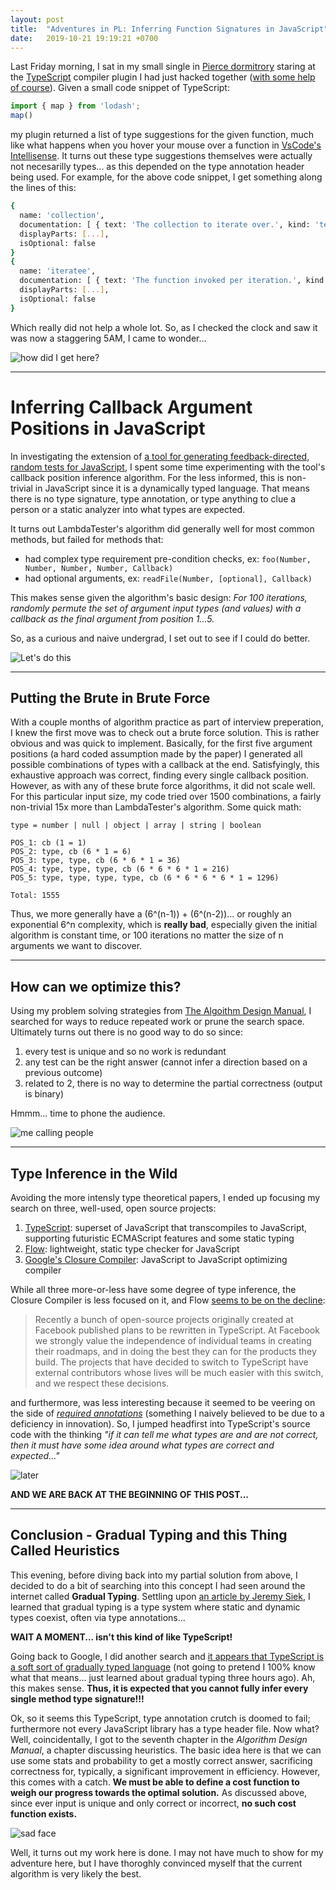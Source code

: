 ```yaml
---
layout: post
title:  "Adventures in PL: Inferring Function Signatures in JavaScript"
date:   2019-10-21 19:19:21 +0700
---
```



Last Friday morning, I sat in my small single in [Pierce dormitrory](https://www.colby.edu/visitors/location/pierce/) staring at the [TypeScript](https://www.typescriptlang.org/) compiler plugin I had just hacked together ([with some help of course](https://github.com/yunabe/tsapi-completions/blob/a8020c20d5d2235c2443f34688d30c56eb9d5aad/src/completions.spec.ts)). Given a small code snippet of TypeScript:

```typescript
import { map } from 'lodash';
map()
```

my plugin returned a list of type suggestions for the given function, much like what happens when you hover your mouse over a function in [VsCode's Intellisense](https://code.visualstudio.com/docs/editor/intellisense). It turns out these type suggestions themselves were actually not necesarilly types... as this depended on the type annotation header being used. For example, for the above code snippet, I get something along the lines of this:

```bash
{
  name: 'collection',
  documentation: [ { text: 'The collection to iterate over.', kind: 'text' } ],
  displayParts: [...],
  isOptional: false
}
{
  name: 'iteratee',
  documentation: [ { text: 'The function invoked per iteration.', kind: 'text' } ],
  displayParts: [...],
  isOptional: false
}
```

Which really did not help a whole lot. So, as I checked the clock and saw it was now a staggering 5AM, I came to wonder...

![how did I get here?](https://media.giphy.com/media/xT5LMK1iAmnCcOcOwU/giphy.gif)

***

# Inferring Callback Argument Positions in JavaScript

In investigating the extension of [a tool for generating feedback-directed, random tests for JavaScript](http://software-lab.org/publications/oopsla2018_LambdaTester.pdf), I spent some time experimenting with the tool's callback position inference algorithm. For the less informed, this is non-trivial in JavaScript since it is a dynamically typed language. That means there is no type signature, type annotation, or type anything to clue a person or a static analyzer into what types are expected.

It turns out LambdaTester's algorithm did generally well for most common methods, but failed for methods that:
* had complex type requirement pre-condition checks, ex: `foo(Number, Number, Number, Number, Callback)`
* had optional arguments, ex: `readFile(Number, [optional], Callback)`

This makes sense given the algorithm's basic design:
*For 100 iterations, randomly permute the set of argument input types (and values) with a callback as the final argument from position 1...5.*

So, as a curious and naive undergrad, I set out to see if I could do better.

![Let's do this](https://media.giphy.com/media/CjmvTCZf2U3p09Cn0h/giphy.gif)
***
## Putting the Brute in Brute Force

With a couple months of algorithm practice as part of interview preperation, I knew the first move was to check out a brute force solution. This is rather obvious and was quick to implement. Basically, for the first five argument positions (a hard coded assumption made by the paper) I generated all possible combinations of types with a callback at the end. Satisfyingly, this exhaustive approach was correct, finding every single callback position. However, as with any of these brute force algorithms, it did not scale well. For this particular input size, my code tried over 1500 combinations, a fairly non-trivial 15x more than LambdaTester's algorithm. Some quick math:
```
type = number | null | object | array | string | boolean

POS_1: cb (1 = 1)
POS_2: type, cb (6 * 1 = 6)
POS_3: type, type, cb (6 * 6 * 1 = 36)
POS_4: type, type, type, cb (6 * 6 * 6 * 1 = 216)
POS_5: type, type, type, type, cb (6 * 6 * 6 * 6 * 1 = 1296)

Total: 1555
```

Thus, we more generally have a (6^(n-1)) + (6^(n-2))... or roughly an exponential 6^n complexity, which is **really bad**, especially given the initial algorithm is constant time, or 100 iterations no matter the size of n arguments we want to discover. 
***
## How can we optimize this?

Using my problem solving strategies from [The Algoithm Design Manual](http://algorist.com/), I searched for ways to reduce repeated work or prune the search space. Ultimately turns out there is no good way to do so since:
1. every test is unique and so no work is redundant
2. any test can be the right answer (cannot infer a direction based on a previous outcome)
3. related to 2, there is no way to determine the partial correctness (output is binary)

Hmmm... time to phone the audience.

![me calling people](https://media.giphy.com/media/xUOrwiovjeOo1qQAY8/giphy.gif)
***
## Type Inference in the Wild

Avoiding the more intensly type theoretical papers, I ended up focusing my search on three, well-used, open source projects:
1. [TypeScript](https://www.typescriptlang.org/): superset of JavaScript that transcompiles to JavaScript, supporting futuristic ECMAScript features and some static typing
2. [Flow](https://flow.org/): lightweight, static type checker for JavaScript
3. [Google's Closure Compiler](https://developers.google.com/closure/compiler): JavaScript to JavaScript optimizing compiler

While all three more-or-less have some degree of type inference, the Closure Compiler is less focused on it, and Flow [seems to be on the decline](https://medium.com/flow-type/what-the-flow-team-has-been-up-to-54239c62004f):
> Recently a bunch of open-source projects originally created at Facebook published plans to be rewritten in TypeScript. At Facebook we strongly value the independence of individual teams in creating their roadmaps, and in doing the best they can for the products they build. The projects that have decided to switch to TypeScript have external contributors whose lives will be much easier with this switch, and we respect these decisions.

and furthermore, was less interesting because it seemed to be veering on the side of [*required annotations*](https://medium.com/flow-type/asking-for-required-annotations-64d4f9c1edf8) (something I naively believed to be due to a deficiency in innovation). So, I jumped headfirst into TypeScript's source code with the thinking *"if it can tell me what types are and are not correct, then it must have some idea around what types are correct and expected..."*

![later](https://media.giphy.com/media/l4FGJPnSGn9K5wcTK/giphy.gif)

**AND WE ARE BACK AT THE BEGINNING OF THIS POST...**
***
## Conclusion - Gradual Typing and this Thing Called Heuristics

This evening, before diving back into my partial solution from above, I decided to do a bit of searching into this concept I had seen around the internet called **Gradual Typing**. Settling upon [an article by Jeremy Siek](https://wphomes.soic.indiana.edu/jsiek/what-is-gradual-typing/), I learned that gradual typing is a type system where static and dynamic types coexist, often via type annotations...

**WAIT A MOMENT... isn't this kind of like TypeScript!**

Going back to Google, I did another search and [it appears that TypeScript is a soft sort of gradually typed language](https://itnext.io/typescript-static-or-dynamic-64bceb50b93e) (not going to pretend I 100% know what that means... just learned about gradual typing three hours ago). Ah, this makes sense. **Thus, it is expected that you cannot fully infer every single method type signature!!!**

Ok, so it seems this TypeScript, type annotation crutch is doomed to fail; furthermore not every JavaScript library has a type header file. Now what? Well, coincidentally, I got to the seventh chapter in the *Algorithm Design Manual*, a chapter discussing heuristics. The basic idea here is that we can use some stats and probability to get a mostly correct answer, sacrificing correctness for, typically, a significant improvement in efficiency. However, this comes with a catch. **We must be able to define a cost function to weigh our progress towards the optimal solution.** As discussed above, since ever input is unique and only correct or incorrect, **no such cost function exists.**

![sad face](http://giphygifs.s3.amazonaws.com/media/ISOckXUybVfQ4/giphy.gif)

Well, it turns out my work here is done. I may not have much to show for my adventure here, but I have thoroghly convinced myself that the current algorithm is very likely the best.
